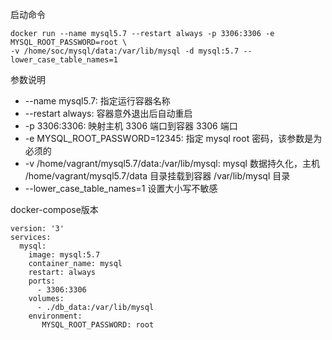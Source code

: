 启动命令
```$xslt
docker run --name mysql5.7 --restart always -p 3306:3306 -e MYSQL_ROOT_PASSWORD=root \
-v /home/soc/mysql/data:/var/lib/mysql -d mysql:5.7 --lower_case_table_names=1
```
参数说明
- --name mysql5.7: 指定运行容器名称
- --restart always: 容器意外退出后自动重启
- -p 3306:3306: 映射主机 3306 端口到容器 3306 端口
- -e MYSQL_ROOT_PASSWORD=12345: 指定 mysql root 密码，该参数是为必须的
- -v /home/vagrant/mysql5.7/data:/var/lib/mysql: mysql 数据持久化，主机 /home/vagrant/mysql5.7/data 目录挂载到容器 /var/lib/mysql 目录
- --lower_case_table_names=1 设置大小写不敏感

docker-compose版本
```$xslt
version: '3'
services:
  mysql:
    image: mysql:5.7
    container_name: mysql
    restart: always
    ports:
      - 3306:3306
    volumes:
      - ./db_data:/var/lib/mysql
    environment:
       MYSQL_ROOT_PASSWORD: root
```
